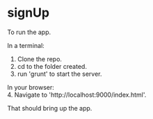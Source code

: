 # signUp

To run the app.

In a terminal:<br />
1. Clone the repo.<br />
2. cd to the folder created.<br />
3. run 'grunt' to start the server.<br />

In your browser:<br />
4. Navigate to 'http://localhost:9000/index.html'.<br />

That should bring up the app. 

